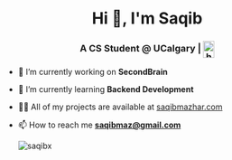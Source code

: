 <h1 align="center">Hi 👋, I'm Saqib

<h3 align="center">A CS Student @ UCalgary |                     
<a href="https://www.linkedin.com/in/saqib-mazhar/" target="blank"><img align="center" src="https://raw.githubusercontent.com/rahuldkjain/github-profile-readme-generator/master/src/images/icons/Social/linked-in-alt.svg" alt="https://www.linkedin.com/in/saqib-mazhar/" height="30" width="20" /></a>
</h1>
</p>
</h3>



  - 🔭 I’m currently working on **SecondBrain**

  - 🌱 I’m currently learning **Backend Development**

  - 👨‍💻 All of my projects are available at [saqibmazhar.com](saqibmazhar.com)

  - 📫 How to reach me **saqibmaz@gmail.com**

    <p> 
    
    </p>

    <p><img align="center" src="https://github-readme-streak-stats.herokuapp.com/?user=saqibx&" alt="saqibx" /></p>
 



